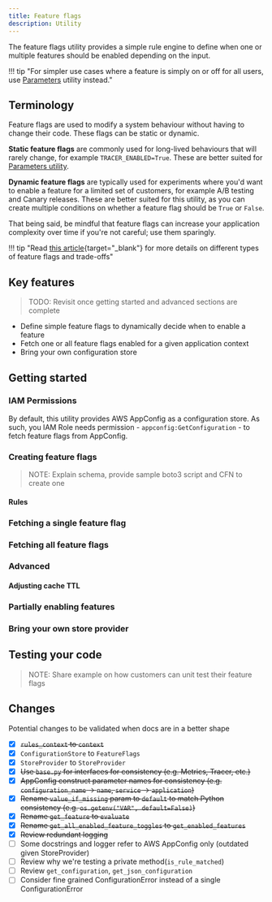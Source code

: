 ```yaml
---
title: Feature flags
description: Utility
---
```


The feature flags utility provides a simple rule engine to define when one or multiple features should be enabled depending on the input.

!!! tip "For simpler use cases where a feature is simply on or off for all users, use [Parameters](parameters.md) utility instead."

## Terminology

Feature flags are used to modify a system behaviour without having to change their code. These flags can be static or dynamic.

**Static feature flags** are commonly used for long-lived behaviours that will rarely change, for example `TRACER_ENABLED=True`. These are better suited for [Parameters utility](parameters.md).

**Dynamic feature flags** are typically used for experiments where you'd want to enable a feature for a limited set of customers, for example A/B testing and Canary releases. These are better suited for this utility, as you can create multiple conditions on whether a feature flag should be `True` or `False`.

That being said, be mindful that feature flags can increase your application complexity over time if you're not careful; use them sparingly.

!!! tip "Read [this article](https://martinfowler.com/articles/feature-toggles.html){target="_blank"} for more details on different types of feature flags and trade-offs"

## Key features

> TODO: Revisit once getting started and advanced sections are complete

* Define simple feature flags to dynamically decide when to enable a feature
* Fetch one or all feature flags enabled for a given application context
* Bring your own configuration store

## Getting started
### IAM Permissions

By default, this utility provides AWS AppConfig as a configuration store. As such, you IAM Role needs permission - `appconfig:GetConfiguration` - to fetch feature flags from AppConfig.

### Creating feature flags

> NOTE: Explain schema, provide sample boto3 script and CFN to create one

#### Rules



### Fetching a single feature flag

### Fetching all feature flags

### Advanced

#### Adjusting cache TTL

### Partially enabling features

### Bring your own store provider

## Testing your code

> NOTE: Share example on how customers can unit test their feature flags

## Changes

Potential changes to be validated when docs are in a better shape

- [x] ~~`rules_context` to `context`~~
- [x] `ConfigurationStore` to `FeatureFlags`
- [x] `StoreProvider` to `StoreProvider`
- [x] ~~Use `base.py` for interfaces for consistency (e.g. Metrics, Tracer, etc.)~~
- [x] ~~AppConfig construct parameter names for consistency (e.g. `configuration_name` -> `name`, `service` -> `application`)~~
- [x] ~~Rename `value_if_missing` param to `default` to match Python consistency (e.g. `os.getenv("VAR", default=False)`)~~
- [x] ~~Rename `get_feature` to `evaluate`~~
- [x] ~~Rename `get_all_enabled_feature_toggles` to `get_enabled_features`~~
- [x] ~~Review redundant logging~~
- [ ] Some docstrings and logger refer to AWS AppConfig only (outdated given StoreProvider)
- [ ] Review why we're testing a private method(`is_rule_matched`)
- [ ] Review `get_configuration`, `get_json_configuration`
- [ ] Consider fine grained ConfigurationError instead of a single ConfigurationError
